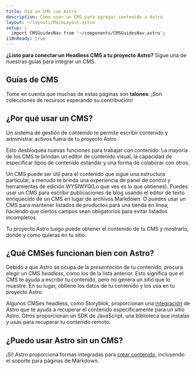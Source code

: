 ```yaml
---
title: Usa un CMS con Astro
description: Cómo usar un CMS para agregar contenido a Astro
layout: ~/layouts/MainLayout.astro
setup: |
  import CMSGuidesNav from '~/components/CMSGuidesNav.astro';
i18nReady: true
---
```


**¿Listo para conectar un Headless CMS a tu proyecto Astro?** Sigue una de nuestras guías para integrar un CMS.

## Guías de CMS

<CMSGuidesNav />

Tome en cuenta que muchas de estas páginas son **talones**: ¡Son colecciones de recursos esperando su contribución!

## ¿Por qué usar un CMS?

Un sistema de gestión de contenido te permite escribir contenido y administrar activos fuera de tu proyecto Astro.

Esto desbloquea nuevas funciones para trabajar con contenido. La mayoría de los CMS te brindan un editor de contenido visual, la capacidad de especificar tipos de contenido estándar y una forma de colaborar con otros.

Un CMS puede ser útil para el contenido que sigue una estructura particular, a menudo te brinda una experiencia de panel de control y herramientas de edición WYSIWYG(Lo que ves es lo que obtienes). Puedes usar un CMS para escribir publicaciones de blog usando el editor de texto enriquecido de un CMS en lugar de archivos Markdown. O puedes usar un CMS para mantener listados de productos para una tienda en línea, haciendo que ciertos campos sean obligatorios para evitar listados incompletos.

Tu proyecto Astro luego puede obtener el contenido de tu CMS y mostrarlo, donde y como quieras en tu sitio.


## ¿Qué CMSes funcionan bien con Astro?

Debido a que Astro se ocupa de la _presentación_ de tu contenido, procura elegir un CMS _headless_, como los de la lista anterior. Esto significa que el CMS te ayuda a escribir tu contenido, pero no genera un sitio que lo muestre. En su lugar, obtiene los datos de tu contenido y los usa en tu proyecto Astro.

Algunos CMSes headless, como Storyblok, proporcionan una [integración](/es/guides/integrations-guide/) de Astro que te ayuda a recuperar el contenido específicamente para un sitio Astro. Otros proporcionan un SDK de JavaScript, una biblioteca que instalas y usas para recuperar tu contenido remoto.

## ¿Puedo usar Astro sin un CMS?

¡Si! Astro proporciona formas integradas para [crear contenido](/es/guides/content/), incluyendo el soporte para páginas de Markdown.
